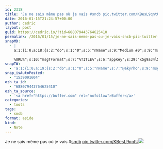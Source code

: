 ```yaml
---
id: 2318
title: 'Je ne sais même pas où je vais #sncb pic.twitter.com/KBesL9qntU'
date: 2016-01-15T21:24:57+00:00
author: cedric
layout: post
guid: https://cedric.io/?tid=688079443764625410
permalink: /2016/01/15/je-ne-sais-meme-pas-ou-je-vais-sncb-pic-twitter-com-kbesl9qntu/
snapMD:
  - |
    a:1:{i:0;a:18:{s:2:"do";s:1:"0";s:5:"nName";s:9:"Medium #0";s:9:"msgFormat";s:19:"%FULLTEXT%
    
    %URL%";s:10:"msgTFormat";s:7:"%TITLE%";s:6:"appKey";s:29:"x5g9a34l5z294i5y2q284e4g54454";s:6:"appSec";s:85:"d3h0a44e4s2b4i5u2r234m5f5b4v2l5q2a444h574347464a454x2w20374447494c484b4w2c464f5u2d4z2";s:8:"inclTags";s:1:"1";s:7:"fltrsOn";i:0;s:5:"fltrs";a:0:{}s:7:"proxyOn";i:0;s:7:"useSURL";i:0;s:1:"v";i:350;s:4:"publ";s:1:"0";s:11:"accessToken";s:65:"2353413aa5437433e5648ccf74a16119308317c52d1a24d8ed99f26add037528a";s:12:"appAppUserID";s:65:"104b21fd8da79171a6e7bf800d03b4b761204f242935e05d2d86850a6b1635f77";s:14:"appAppUserName";s:26:"Cédric Bousmanne (akyrho)";s:13:"appAppUserURL";s:26:"https://medium.com/@akyrho";s:7:"pubList";a:0:{}}}
snapTW:
  - 'a:1:{i:0;a:19:{s:2:"do";s:1:"0";s:5:"nName";s:7:"@akyrho";s:9:"msgFormat";s:26:"%TITLE%. %EXCERPT% - %URL%";s:6:"appKey";s:55:"x5g9a8325v2y475r3c4m48584n53446p423r3r5u3e356j5j3k4r2p3";s:6:"appSec";s:105:"d3h0a94o46415u594v3q5l5n5l4r4x474x4j484o473u4i5w2m4k494z2k344n306n5r3l5v2s554p4n3p3k45495c3z4v4d3m3u5w525";s:7:"fltrsOn";i:0;s:5:"fltrs";a:0:{}s:7:"proxyOn";i:0;s:7:"useSURL";i:0;s:1:"v";i:350;s:5:"twURL";s:25:"http://twitter.com/akyrho";s:11:"accessToken";s:50:"6678782-Eyg60SCeh7762DEIsYtTPD5GVeOuSN8ATMdF2Lpppe";s:14:"accessTokenSec";s:45:"PgGDCbcYLJnR5esZjY9ID72A33mUNCYnQwaQTBsojSJNa";s:5:"tw140";i:0;s:10:"riComments";s:1:"1";s:11:"riCommentsM";s:1:"1";s:12:"riCommentsAA";s:1:"1";s:8:"attchImg";s:1:"1";s:9:"wpImgSize";s:4:"full";}}'
snap_isAutoPosted:
  - "1539091604"
ozh_ta_id:
  - "688079443764625410"
ozh_ta_source:
  - '<a href="https://buffer.com" rel="nofollow">Buffer</a>'
categories:
  - toots
tags:
  - sncb
format: aside
kind:
  - Note
---
```

Je ne sais même pas où je vais <span class="hashtag hashtag_local">#<a href="https://cedric.io/tag/sncb/">sncb</a> <a href="https://twitter.com/akyrho/status/688079443764625410/photo/1" title="https://twitter.com/akyrho/status/688079443764625410/photo/1" class="link link_untco link_untco_image">pic.twitter.com/KBesL9qntU</a><span class="embed_image embed_image_yes"><a href="https://twitter.com/akyrho/status/688079443764625410/photo/1"><img src="https://i1.wp.com/pbs.twimg.com/media/CYyMm7WWQAIxRbU.jpg?w=900&#038;ssl=1" data-recalc-dims="1" /></a></span></p>